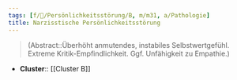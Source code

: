 ```yaml
---
tags: [f/💭/Persönlichkeitsstörung/B, m/m31, a/Pathologie]
title: Narzisstische Persönlichkeitsstörung
---
```

> (Abstract::Überhöht anmutendes, instabiles Selbstwertgefühl. Extreme Kritik-Empfindlichkeit. Ggf. Unfähigkeit zu Empathie.)
- **Cluster**:: [[Cluster B]]